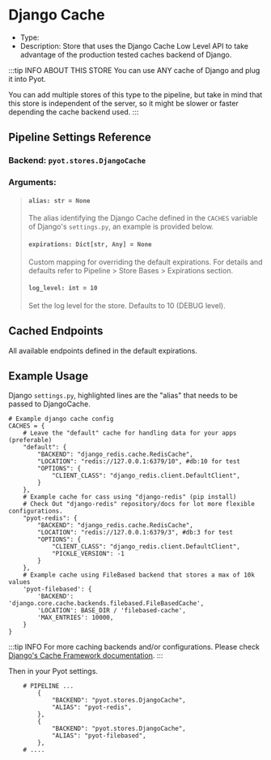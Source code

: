 # Django Cache

- Type: <Badge text="Pyot Cache" vertical="middle" /> <Badge text="Sharding" type="error" vertical="middle" />
- Description: Store that uses the Django Cache Low Level API to take advantage of the production tested caches backend of Django.

:::tip INFO ABOUT THIS STORE
You can use ANY cache of Django and plug it into Pyot.

You can add multiple stores of this type to the pipeline, but take in mind that this store is independent of the server, so it might be slower or faster depending the cache backend used.
:::

## Pipeline Settings Reference
### Backend: `pyot.stores.DjangoCache`
### Arguments:
> #### `alias: str = None`
> The alias identifying the Django Cache defined in the `CACHES` variable of Django's `settings.py`, an example is provided below.
>
> #### `expirations: Dict[str, Any] = None`
> Custom mapping for overriding the default expirations. For details and defaults refer to Pipeline > Store Bases > Expirations section.
>
> #### `log_level: int = 10`
> Set the log level for the store. Defaults to 10 (DEBUG level).

## Cached Endpoints

All available endpoints defined in the default expirations.

## Example Usage

Django `settings.py`, highlighted lines are the "alias" that needs to be passed to DjangoCache.

```python{13,22}
# Example django cache config
CACHES = {
    # Leave the "default" cache for handling data for your apps (preferable)
    "default": {
        "BACKEND": "django_redis.cache.RedisCache",
        "LOCATION": "redis://127.0.0.1:6379/10", #db:10 for test
        "OPTIONS": {
            "CLIENT_CLASS": "django_redis.client.DefaultClient",
        }
    },
    # Example cache for cass using "django-redis" (pip install)
    # Check Out "django-redis" repository/docs for lot more flexible configurations.
    "pyot-redis": {
        "BACKEND": "django_redis.cache.RedisCache",
        "LOCATION": "redis://127.0.0.1:6379/3", #db:3 for test
        "OPTIONS": {
            "CLIENT_CLASS": "django_redis.client.DefaultClient",
            "PICKLE_VERSION": -1
        }
    },
    # Example cache using FileBased backend that stores a max of 10k values
    'pyot-filebased': {
        'BACKEND': 'django.core.cache.backends.filebased.FileBasedCache',
        'LOCATION': BASE_DIR / 'filebased-cache',
        'MAX_ENTRIES': 10000,
    }
}
```

:::tip INFO
For more caching backends and/or configurations. Please check [Django's Cache Framework documentation](https://docs.djangoproject.com/en/3.1/topics/cache/).
:::

Then in your Pyot settings.

```python{4,8}
    # PIPELINE ...
        {
            "BACKEND": "pyot.stores.DjangoCache",
            "ALIAS": "pyot-redis",
        },
        {
            "BACKEND": "pyot.stores.DjangoCache",
            "ALIAS": "pyot-filebased",
        },
    # ....
```